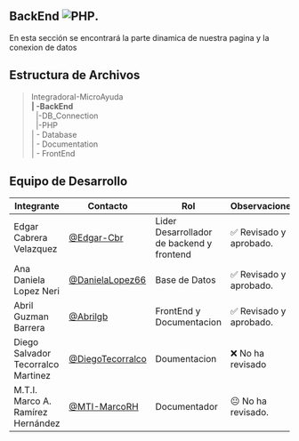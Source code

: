 ## BackEnd  ![PHP](https://img.shields.io/badge/PHP-777BB4?style=for-the-badge&logo=php&logoColor=white).
En esta sección se encontrará la parte dinamica de nuestra pagina y la conexion de datos

## Estructura de Archivos

>IntegradoraI-MicroAyuda<br>
>**| -BackEnd** <br>
>&nbsp;&nbsp;|-DB_Connection<br>
>&nbsp;&nbsp;|-PHP<br>
>| - Database<br>
>| - Documentation<br>
>| - FrontEnd


## Equipo de Desarrollo

|Integrante|Contacto|Rol|Observaciones|
|------------|--------|---|---|
|Edgar Cabrera Velazquez |[@Edgar-Cbr](https://github.com/Edgar-Cbr)|Lider Desarrollador de backend y frontend|✅ Revisado y aprobado.|
|Ana Daniela Lopez Neri|[@DanielaLopez66](https://github.com/DanielaLopez66)|Base de Datos|✅ Revisado y aprobado.|
|Abril Guzman Barrera|[@Abrilgb](https://github.com/Abrilgb)|FrontEnd y Documentacion|✅ Revisado y aprobado.|
|Diego Salvador Tecorralco Martinez |[@DiegoTecorralco](https://github.com/DiegoTecorralco)|Doumentacion|❌ No ha revisado|
|M.T.I. Marco A. Ramírez Hernández|[@MTI-MarcoRH](https://github.com/MTI-MarcoRH)|Documentador|😐 No ha revisado.|
